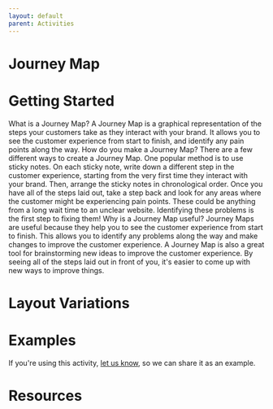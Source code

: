 ```yaml
---
layout: default
parent: Activities
---
```


# Journey Map

# Getting Started

What is a Journey Map? A Journey Map is a graphical representation of the steps your customers take as they interact with your brand. It allows you to see the customer experience from start to finish, and identify any pain points along the way. How do you make a Journey Map? There are a few different ways to create a Journey Map. One popular method is to use sticky notes. On each sticky note, write down a different step in the customer experience, starting from the very first time they interact with your brand. Then, arrange the sticky notes in chronological order. Once you have all of the steps laid out, take a step back and look for any areas where the customer might be experiencing pain points. These could be anything from a long wait time to an unclear website. Identifying these problems is the first step to fixing them! Why is a Journey Map useful? Journey Maps are useful because they help you to see the customer experience from start to finish. This allows you to identify any problems along the way and make changes to improve the customer experience. A Journey Map is also a great tool for brainstorming new ideas to improve the customer experience. By seeing all of the steps laid out in front of you, it's easier to come up with new ways to improve things.

# Layout Variations
# Examples
If you're using this activity, [let us know](https://github.com/Standards-and-Practices/structured-rapid-development/issues/new?assignees=&labels=documentation&template=example-submission.md&title=Example+of+%5Byour+pattern+here%5D), so we can share it as an example.
# Resources